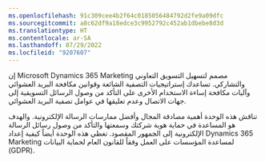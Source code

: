 ```yaml
---
ms.openlocfilehash: 91c309cee4b2f64c0185056484792d2fe9a09dfc
ms.sourcegitcommit: a8c62df9a18edce3c9952792c452ab1dbebe8d3d
ms.translationtype: HT
ms.contentlocale: ar-SA
ms.lasthandoff: 07/29/2022
ms.locfileid: "9207607"
---
```

إن Microsoft Dynamics 365 Marketing مصمم لتسهيل التسويق التعاوني والتشاركي. تساعدك إستراتيجيات التصفية الشائعة وقوانين مكافحة البريد العشوائي وآليات مكافحة إساءة الاستخدام الأخرى على التأكد من وصول الرسائل التسويقية إلى جهات الاتصال وعدم تعليقها في عوامل تصفية البريد العشوائي. 

تناقش هذه الوحدة أهمية مصادقة المجال وأفضل ممارسات الرسالة الإلكترونية. والهدف هو المساعدة في حماية هوية شركتك وسمعتها والتأكد من وصول رسائل الرسالة الإلكترونية إلى الجمهور المقصود. تغطي هذه الوحدة أيضاً كيفية إعداد Dynamics 365 Marketing لمساعدة المؤسسات على العمل وفقاً للقانون العام لحماية البيانات (GDPR).
